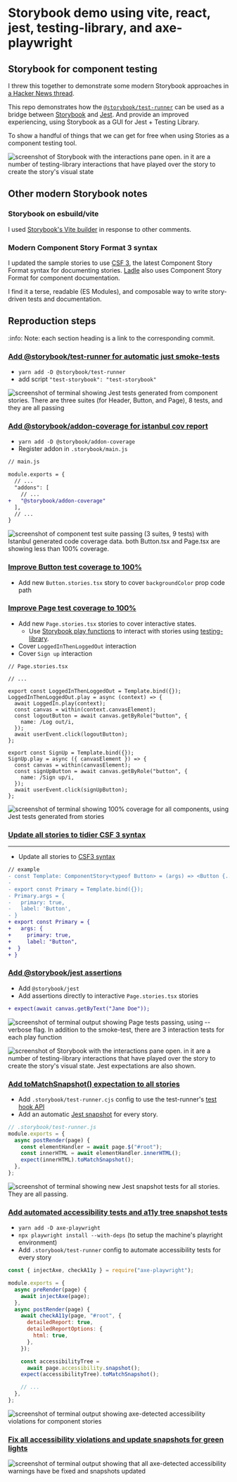 # Storybook demo using vite, react, jest, testing-library, and axe-playwright

## Storybook for component testing

I threw this together to demonstrate some modern Storybook approaches in [a Hacker News thread](https://news.ycombinator.com/item?id=33675261).

This repo demonstrates how the [`@storybook/test-runner`](https://storybook.js.org/addons/@storybook/test-runner) can be used as a bridge between [Storybook](https://storybook.js.org/) and [Jest](https://jestjs.io/). And provide an improved experiencing, using Storybook as a GUI for Jest + Testing Library.

To show a handful of things that we can get for free when using Stories as a component testing tool.

![screenshot of Storybook with the interactions pane open. in it are a number of testing-library interactions that have played over the story to create the story's visual state](./README/images/readme_see-testing-library-interactions-in-storybook.png)

## Other modern Storybook notes

### Storybook on esbuild/vite

I used [Storybook's Vite builder](https://storybook.js.org/blog/storybook-for-vite/) in response to other comments.

### Modern Component Story Format 3 syntax

I updated the sample stories to use [CSF 3](https://storybook.js.org/blog/component-story-format-3-0/), the latest Component Story Format syntax for documenting stories. [Ladle](https://ladle.dev/) also uses Component Story Format for component documentation.

I find it a terse, readable (ES Modules), and composable way to write story-driven tests and documentation.

## Reproduction steps

:info: Note: each section heading is a link to the corresponding commit.

### [Add @storybook/test-runner for automatic just smoke-tests](https://github.com/chantastic/vite-react-jest-testing-library-axe/commit/8342601f1c0eae0f64334e893cfa4d6a7f85c111)

- `yarn add -D @storybook/test-runner`
- add script `"test-storybook": "test-storybook"`

![screenshot of terminal showing Jest tests generated from component stories. There are three suites (for Header, Button, and Page), 8 tests, and they are all passing](./README/images/readme_add-jest-test-runner.png)

### [Add @storybook/addon-coverage for istanbul cov report](https://github.com/chantastic/vite-react-jest-testing-library-axe/commit/a57ce3d1d8b0bef7ba623de73de5e43d310def79)

- `yarn add -D @storybook/addon-coverage`
- Register addon in `.storybook/main.js`

```diff
// main.js

module.exports = {
  // ...
  "addons": [
    // ...
+   "@storybook/addon-coverage"
  ],
  // ...
}
```

![screenshot of component test suite passing (3 suites, 9 tests) with Istanbul generated code coverage data. both Button.tsx and Page.tsx are showing less than 100% coverage.](./README/images/readme_add-istanbul-coverage.png)

### [Improve Button test coverage to 100%](https://github.com/chantastic/vite-react-jest-testing-library-axe/commit/e67777341a9ef7dc154cc2fc0406da569fa8d6f6)

- Add new `Button.stories.tsx` story to cover `backgroundColor` prop code path

### [Improve Page test coverage to 100%](https://github.com/chantastic/vite-react-jest-testing-library-axe/commit/5e38ef2d26485e0928930e04db9c06e79bae562a)

- Add new `Page.stories.tsx` stories to cover interactive states.
  - Use [Storybook play functions](https://storybook.js.org/docs/react/writing-stories/play-function) to interact with stories using [testing-library](https://testing-library.com/).
- Cover `LoggedInThenLoggedOut` interaction
- Cover `Sign up` interaction


```tsx
// Page.stories.tsx

// ...

export const LoggedInThenLoggedOut = Template.bind({});
LoggedInThenLoggedOut.play = async (context) => {
  await LoggedIn.play(context);
  const canvas = within(context.canvasElement);
  const logoutButton = await canvas.getByRole("button", {
    name: /Log out/i,
  });
  await userEvent.click(logoutButton);
};

export const SignUp = Template.bind({});
SignUp.play = async ({ canvasElement }) => {
  const canvas = within(canvasElement);
  const signUpButton = await canvas.getByRole("button", {
    name: /Sign up/i,
  });
  await userEvent.click(signUpButton);
};
```

![screenshot of terminal showing 100% coverage for all components, using Jest tests generated from stories](./README/images/readme_improve-coverage-to-100.png)

### [Update all stories to tidier CSF 3 syntax](https://github.com/chantastic/vite-react-jest-testing-library-axe/commit/74e5d569355a27bad4b16c9659a6018bce3126b5)

---

- Update all stories to [CSF3 syntax](https://storybook.js.org/blog/component-story-format-3-0/)

```diff
// example
- const Template: ComponentStory<typeof Button> = (args) => <Button {...args} />;
-
- export const Primary = Template.bind({});
- Primary.args = {
-   primary: true,
-   label: 'Button',
- }
+ export const Primary = {
+   args: {
+     primary: true,
+     label: "Button",
+  }
+ }

```

### [Add @storybook/jest assertions](https://github.com/chantastic/vite-react-jest-testing-library-axe/commit/686df235e8042e8aef839767b2137d71131447a8)

- Add `@storybook/jest`
- Add assertions directly to interactive `Page.stories.tsx` stories

```diff
+ expect(await canvas.getByText("Jane Doe"));
```

![screenshot of terminal output showing Page tests passing, using --verbose flag. In addition to the smoke-test, there are 3 interaction tests for each play function](./README/images/readme_asserts-all-testing-library-interactions-in-jest.png)

![screenshot of Storybook with the interactions pane open. in it are a number of testing-library interactions that have played over the story to create the story's visual state. Jest expectations are also shown.](./README/images/readme_see-testing-library-interactions-in-storybook-with-jest-expectations.png)


### [Add toMatchSnapshot() expectation to all stories](https://github.com/chantastic/vite-react-jest-testing-library-axe/commit/26c03a09e3d64af9c2078894e501a363a6d1c8d0)

- Add `.storybook/test-runner.cjs` config to use the test-runner's [test hook API](https://storybook.js.org/addons/@storybook/test-runner#render-lifecycle:~:text=.-,Experimental%20test%20hook%20API,-The%20test%20runner)
- Add an automatic [Jest snapshot](https://jestjs.io/docs/snapshot-testing) for every story.

```cjs
// .storybook/test-runner.js
module.exports = {
  async postRender(page) {
    const elementHandler = await page.$("#root");
    const innerHTML = await elementHandler.innerHTML();
    expect(innerHTML).toMatchSnapshot();
  },
};
```

![screenshot of terminal showing new Jest snapshot tests for all stories. They are all passing.](./README/images/readme_add-automated-toMatchSnapshot-tests-in-test-runner-config.png)

### [Add automated accessibility tests and a11y tree snapshot tests](https://github.com/chantastic/vite-react-jest-testing-library-axe/commit/f29c384479c73d5495e31c405e657be06ff278fc)
- `yarn add -D axe-playwright`
- `npx playwright install --with-deps` (to setup the machine's playright environment)
- Add `.storybook/test-runner` config to automate accessibility tests for every story

```cjs
const { injectAxe, checkA11y } = require("axe-playwright");

module.exports = {
  async preRender(page) {
    await injectAxe(page);
  },
  async postRender(page) {
    await checkA11y(page, "#root", {
      detailedReport: true,
      detailedReportOptions: {
        html: true,
      },
    });

    const accessibilityTree =
      await page.accessibility.snapshot();
    expect(accessibilityTree).toMatchSnapshot();

    // ...
  },
};
```

![screenshot of terminal output showing axe-detected accessibility violations for component stories](./README/images/readme_add-axe-playwright-a11y-tree-snapshots-to-every-story.png)

### [Fix all accessibility violations and update snapshots for green lights](https://github.com/chantastic/vite-react-jest-testing-library-axe/commit/b6baa4c8676a188a14050a636e90f6452174c47b)

![screenshot of terminal output showing that all axe-detected accessibility warnings have be fixed and snapshots updated](./README/images/readme_fix-all-violations-and-update-snapshots.png)
